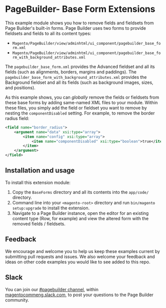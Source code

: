 # PageBuilder- Base Form Extensions

This example module shows you how to remove fields and fieldsets from Page Builder's built-in forms. Page Builder uses two forms to provide fieldsets and fields to all its content types:

*  `Magento/PageBuilder/view/adminhtml/ui_component/pagebuilder_base_form.xml`
*  `Magento/PageBuilder/view/adminhtml/ui_component/pagebuilder_base_form_with_background_attributes.xml`

The `pagebuilder_base_form.xml` provides the Advanced fieldset and all its fields (such as alignments, borders, margins and paddings).
The `pagebuilder_base_form_with_background_attributes.xml` provides the Background fieldset and all its fields (such as background images, sizes, and positions).

As this example shows, you can _globally_ remove the fields or fieldsets from these base forms by adding same-named XML files to your module. Within these files, you simply add the field or fieldset you want to remove by nesting the `componentDisabled` setting. For example, to remove the border radius field:

```xml
<field name="border_radius">
    <argument name="data" xsi:type="array">
        <item name="config" xsi:type="array">
            <item name="componentDisabled" xsi:type="boolean">true</item>
        </item>
    </argument>
</field>
```

## Installation and usage

To install this extension module:

1. Copy the `BaseForms` directory and all its contents into the `app/code/` directory.
2. Command line into your `<magento-root>` directory and run `bin/magento setup:upgrade` to install the extension.
3. Navigate to a Page Builder instance, open the editor for an existing content type (Row, for example) and view the altered form with the removed fields / fieldsets.

## Feedback

We encourage and welcome you to help us keep these examples current by submitting pull requests and issues.
We also welcome your feedback and ideas on other code examples you would like to see added to this repo.

## Slack
You can join our [#pagebuilder channel](https://magentocommeng.slack.com/messages/CHB455HPF), within [magentocommeng.slack.com](https://magentocommeng.slack.com/), to post your questions to the Page Builder community.
